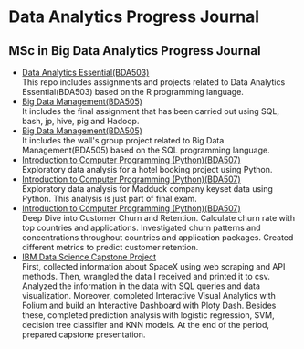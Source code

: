 # Data Analytics Progress Journal
## MSc in Big Data Analytics Progress Journal
- [Data Analytics Essential(BDA503)](https://pjournal.github.io/mef05-kadirbaverkerimoglu/)<br />
This repo includes assignments and projects related to Data Analytics Essential(BDA503) based on the R programming language.
- [Big Data Management(BDA505)](BigDataManagement_Final.html)<br />
It includes the final assignment that has been carried out using SQL, bash, jp, hive, pig and Hadoop.
- [Big Data Management(BDA505)](The-Wall_Project_Notebook.html)<br />
It includes the wall's group project related to Big Data Management(BDA505) based on the SQL programming language.
- [Introduction to Computer Programming (Python)(BDA507)](Hotel_Booking_Project.html)<br />
Exploratory data analysis for a hotel booking project using Python.
- [Introduction to Computer Programming (Python)(BDA507)](Keyset_EDA.html)<br />
Exploratory data analysis for Madduck company keyset data using Python. This analysis is just part of final exam.
- [Introduction to Computer Programming (Python)(BDA507)](Python_Final_Madduck_Case_Study.html)<br />
Deep Dive into Customer Churn and Retention. Calculate churn rate with top countries and applications. Investigated churn patterns and concentrations throughout countries and application packages. Created different metrics to predict customer retention. 
- [IBM Data Science Capstone Project](https://github.com/kbkerimoglu/kbkerimoglu.github.io/tree/master/IBM_Data_Science_Capstone_Project_SpaceX)<br />
First, collected information about SpaceX using web scraping and API methods. Then, wrangled the data I received and printed it to csv. Analyzed the information in the data with SQL queries and data visualization. Moreover, completed Interactive Visual Analytics with Folium and build an Interactive Dashboard with Ploty Dash. Besides these, completed prediction analysis with logistic regression, SVM, decision tree classifier and KNN models. At the end of the period, prepared capstone presentation. 
